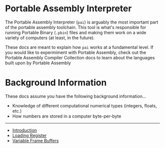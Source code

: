 # Portable Assembly Interpreter
The Portable Assembly Interpreter (`pai`) is arguably the most important part of the portable assembly toolchain. This tool is what's responsible for running Portable Binary (`.pbin`) files and making them work on a wide variety of computers (at least, in the future).  
  
These docs are meant to explain how `pai` works at a fundamental level. If you would like to expermiment with Portable Assembly, check out the Portable Assembly Compiler Collection docs to learn about the languages built upon by Portable Assembly

# Background Information
These docs assume you have the following background information...
- Knowledge of different computational numerical types (integers, floats, etc.)
- How numbers are stored in a computer byte-per-byte
  
---
  
* [Introduction](introduction.md)
* [Loading Register](loading-register.md)
* [Variable Frame Buffers](variable-frame-buffers.md)
